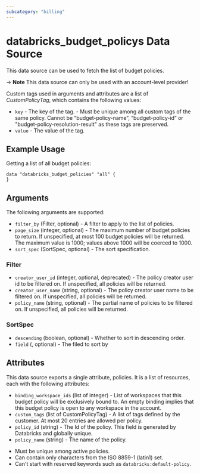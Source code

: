 ```yaml
---
subcategory: "billing"
---
```

# databricks_budget_policys Data Source
This data source can be used to fetch the list of budget policies.

-> **Note** This data source can only be used with an account-level provider!

Custom tags used in arguments and attributes are a list of *CustomPolicyTag*, which contains the following values:
* `key` - The key of the tag. - Must be unique among all custom tags of the same policy. Cannot be “budget-policy-name”, “budget-policy-id” or "budget-policy-resolution-result" as these tags are preserved.
* `value` - The value of the tag. 

## Example Usage
Getting a list of all budget policies:

```hcl
data "databricks_budget_policies" "all" {
}
```

## Arguments
The following arguments are supported:
* `filter_by` (Filter, optional) - A filter to apply to the list of policies.
* `page_size` (integer, optional) - The maximum number of budget policies to return.
If unspecified, at most 100 budget policies will be returned.
The maximum value is 1000; values above 1000 will be coerced to 1000.
* `sort_spec` (SortSpec, optional) - The sort specification.


### Filter
* `creator_user_id` (integer, optional, deprecated) - The policy creator user id to be filtered on.
If unspecified, all policies will be returned.
* `creator_user_name` (string, optional) - The policy creator user name to be filtered on.
If unspecified, all policies will be returned.
* `policy_name` (string, optional) - The partial name of policies to be filtered on.
If unspecified, all policies will be returned.

### SortSpec
* `descending` (boolean, optional) - Whether to sort in descending order.
* `field` (, optional) - The filed to sort by


## Attributes
This data source exports a single attribute, policies. It is a list of resources, each with the following attributes:
* `binding_workspace_ids` (list of integer) - List of workspaces that this budget policy will be exclusively bound to.
An empty binding implies that this budget policy is open to any workspace in the account.
* `custom_tags` (list of CustomPolicyTag) - A list of tags defined by the customer. At most 20 entries are allowed per policy.
* `policy_id` (string) - The Id of the policy. This field is generated by Databricks and globally unique.
* `policy_name` (string) - The name of the policy.
- Must be unique among active policies.
- Can contain only characters from the ISO 8859-1 (latin1) set.
- Can't start with reserved keywords such as `databricks:default-policy`.
